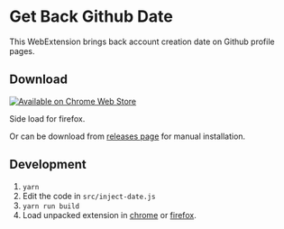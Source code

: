 # Get Back Github Date

This WebExtension brings back account creation date on Github profile pages.

## Download

[![Available on Chrome Web Store](https://developer.chrome.com/webstore/images/ChromeWebStore_Badge_v2_340x96.png)](https://chrome.google.com/webstore/detail/get-back-github-date/jbdeffedeonhkjinlichndgkkmfmpkec)

Side load for firefox.

Or can be download from [releases page](https://github.com/tocttou/get-back-github-date/releases) for manual installation.

## Development

1. `yarn`
2. Edit the code in `src/inject-date.js`
3. `yarn run build`
4. Load unpacked extension in [chrome](https://developer.chrome.com/extensions/getstarted#unpacked) or [firefox](https://developer.mozilla.org/en-US/Add-ons/WebExtensions/Temporary_Installation_in_Firefox).
